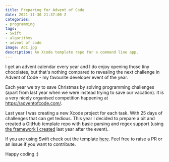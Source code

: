 ```yaml
---
title: Preparing for Advent of Code
date: 2021-11-30 21:37:00 Z
categories:
- programming
tags:
- Swift
- algorithms
- advent of code
image: AoC.jpg
description: An Xcode template repo for a command line app.
---
```


<span class="dropcap">I</span> get an advent calendar every year and I do enjoy opening those tiny chocolates, but that's nothing compared to revealing the next challenge in Advent of Code - my favourite developer event of the year. 

Each year we try to save Christmas by solving programming challenges (apart from last year when we were instead trying to save our vacation). It is a very nicely organised competition happening at <https://adventofcode.com/>.

Last year I was creating a new Xcode project for each task. With 25 days of challenges that can get tedious. This year I decided to prepare a bit and created a GitHub template repo with basic parsing and regex support (using [the framework I created](https://dchakarov.com/blog/regular-expressions-ftw/) last year after the event).

If you are using Swift check out the template [here](https://github.com/swiftyaf/advent-of-code-template). Feel free to raise a PR or an issue if you want to contribute.

Happy coding :)
